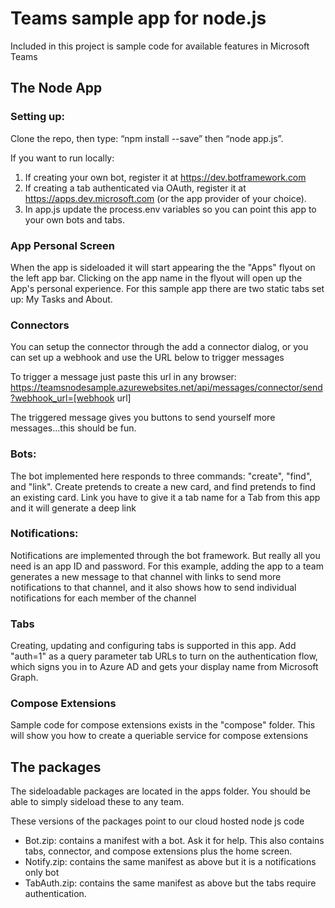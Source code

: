 # Teams sample app for node.js

Included in this project is sample code for available features in Microsoft Teams

## The Node App

### Setting up:
Clone the repo, then type: “npm install --save” then “node app.js”.

If you want to run locally:
1. If creating your own bot, register it at https://dev.botframework.com
2. If creating a tab authenticated via OAuth, register it at https://apps.dev.microsoft.com (or the app provider of your choice).
3. In app.js update the process.env variables so you can point this app to your own bots and tabs.

### App Personal Screen
When the app is sideloaded it will start appearing the the "Apps" flyout on the left app bar. Clicking on the app name in the flyout will open up the App's personal experience. For this sample app there are two static tabs set up: My Tasks and About.

### Connectors
You can setup the connector through the add a connector dialog, or you can set up a webhook and use the URL below to trigger messages

To trigger a message just paste this url in any browser:
https://teamsnodesample.azurewebsites.net/api/messages/connector/send?webhook_url=[webhook url]

The triggered message gives you buttons to send yourself more messages…this should be fun.

### Bots:
The bot implemented here responds to three commands: "create", "find", and "link". Create pretends to create a new card, and find pretends to find an existing card. Link you have to give it a tab name for a Tab from this app and it will generate a deep link

### Notifications:
Notifications are implemented through the bot framework. But really all you need is an app ID and password. For this example, adding the app to a team generates a new message to that channel with links to send more notifications to that channel, and it also shows how to send individual notifications for each member of the channel

### Tabs
Creating, updating and configuring tabs is supported in this app.  Add "auth=1" as a query parameter tab URLs to turn on the authentication flow, which signs you in to Azure AD and gets your display name from Microsoft Graph.

### Compose Extensions
Sample code for compose extensions exists in the "compose" folder. This will show you how to create a queriable service for compose extensions

## The packages

The sideloadable packages are located in the apps folder. You should be able to simply sideload these to any team. 

These versions of the packages point to our cloud hosted node js code
* Bot.zip: contains a manifest with a bot. Ask it for help. This also contains tabs, connector, and compose extensions plus the home screen. 
* Notify.zip: contains the same manifest as above but it is a notifications only bot
* TabAuth.zip: contains the same manifest as above but the tabs require authentication.
